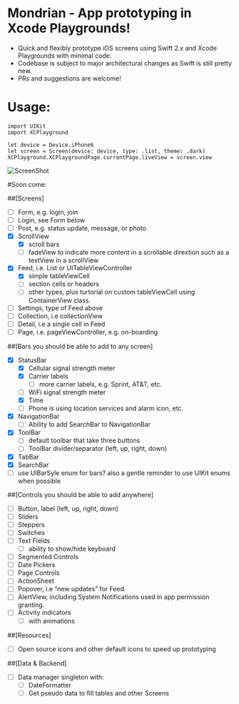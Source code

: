 # Mondrian - App prototyping in Xcode Playgrounds!

- Quick and flexibly prototype iOS screens using Swift 2.x and Xcode Playgrounds with minimal code.
- Codebase is subject to major architectural changes as Swift is still pretty new.
- PRs and suggestions are welcome!

# Usage:

```
import UIKit
import XCPlayground

let device = Device.iPhone6
let screen = Screen(device: device, type: .list, theme: .dark)
XCPlayground.XCPlaygroundPage.currentPage.liveView = screen.view
```
![ScreenShot](https://raw.github.com/timbellay/Mondrian/master/screens/list.png)

#Soon come:

##[Screens]
- [ ] Form, e.g. login, join 
- [ ] Login, see Form below
- [ ] Post, e.g. status update, message, or photo
- [x] ScrollView 
	- [x] scroll bars
	- [ ] fadeView to indicate more content in a scrollable dirextion such as a textView in a scrollView
- [X] Feed, i.e. List or UITableViewController
	- [x] simple tableViewCell
	- [ ] section cells or headers
	- [ ] other types, plus turtorial on custom tableViewCell using ContainerView class.
- [ ] Settings, type of Feed above
- [ ] Collection, i.e collectionView
- [ ] Detail, i.e a single cell in Feed
- [ ] Page, i.e. pageViewController, e.g. on-boarding

##[Bars you should be able to add to any screen]
- [x] StatusBar
	- [x] Cellular signal strength meter
	- [x] Carrier labels
		- [ ] more carrier labels, e.g. Sprint, AT&T, etc.
	- [ ] WiFi signal strength meter
	- [x] Time
	- [ ] Phone is using location services and alarm icon, etc.
- [x] NavigationBar
	- [ ] Ability to add SearchBar to NavigationBar
- [x] ToolBar
	- [ ] default toolbar that take three buttons
	- [ ] ToolBar divider/separator (left, up, right, down)
- [x] TabBar
- [x] SearchBar
- [ ] use UIBarSyle enum for bars? also a gentle reminder to use UIKit enums when possible

##[Controls you should be able to add anywhere]
- [ ] Button, label (left, up, right, down)
- [ ] Sliders
- [ ] Steppers
- [ ] Switches
- [ ] Text Fields
	- [ ] ability to show/hide keyboard
- [ ] Segmented Controls
- [ ] Date Pickers
- [ ] Page Controls
- [ ] ActionSheet
- [ ] Popover, i.e “new updates” for Feed
- [ ] AlertView, including System Notifications used in app permission granting. 
- [ ] Activity indicators 
	- [ ] with animations

##[Resources]
- [ ] Open source icons and other default icons to speed up prototyping

##[Data & Backend]
- [ ] Data manager singleton with:
    - [ ] DateFormatter
    - [ ] Get pseudo data to fill tables and other Screens
